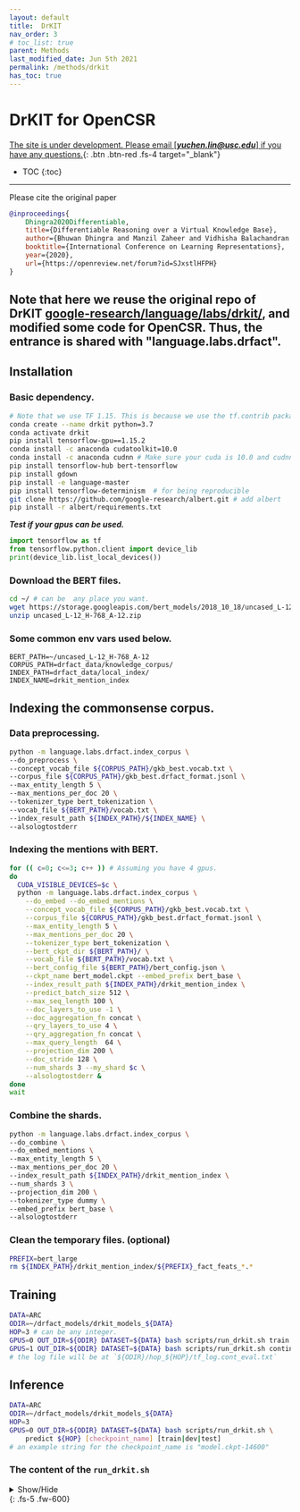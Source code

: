 ```yaml
---
layout: default
title:  DrKIT
nav_order: 3
# toc_list: true
parent: Methods
last_modified_date: Jun 5th 2021
permalink: /methods/drkit
has_toc: true
---
```


# DrKIT for OpenCSR
[The site is under development. Please email [***yuchen.lin@usc.edu***] if you have any questions.](){: .btn .btn-red .fs-4 target="_blank"}

- TOC
{:toc}


---

Please cite the original paper
```bibtex
@inproceedings{
    Dhingra2020Differentiable,
    title={Differentiable Reasoning over a Virtual Knowledge Base},
    author={Bhuwan Dhingra and Manzil Zaheer and Vidhisha Balachandran and Graham Neubig and Ruslan Salakhutdinov and William W. Cohen},
    booktitle={International Conference on Learning Representations},
    year={2020},
    url={https://openreview.net/forum?id=SJxstlHFPH}
}
```

Note that here we reuse **the original repo of DrKIT** [google-research/language/labs/drkit/](https://github.com/google-research/language/tree/master/language/labs/drkit), and modified some code for OpenCSR. Thus, the entrance is shared with "language.labs.drfact".
---


## Installation

### Basic dependency.

```bash
# Note that we use TF 1.15. This is because we use the tf.contrib package,
conda create --name drkit python=3.7
conda activate drkit
pip install tensorflow-gpu==1.15.2
conda install -c anaconda cudatoolkit=10.0
conda install -c anaconda cudnn # Make sure your cuda is 10.0 and cudnn is 7.6.5
pip install tensorflow-hub bert-tensorflow 
pip install gdown
pip install -e language-master
pip install tensorflow-determinism  # for being reproducible 
git clone https://github.com/google-research/albert.git # add albert
pip install -r albert/requirements.txt
```

**_Test if your gpus can be used._**
```python
import tensorflow as tf
from tensorflow.python.client import device_lib
print(device_lib.list_local_devices())
```

### Download the BERT files.
```bash
cd ~/ # can be  any place you want.
wget https://storage.googleapis.com/bert_models/2018_10_18/uncased_L-12_H-768_A-12.zip
unzip uncased_L-12_H-768_A-12.zip
```

### Some common env vars used below.

```
BERT_PATH=~/uncased_L-12_H-768_A-12
CORPUS_PATH=drfact_data/knowledge_corpus/
INDEX_PATH=drfact_data/local_index/
INDEX_NAME=drkit_mention_index
```


## Indexing the commonsense corpus.


### Data preprocessing.

```bash
python -m language.labs.drfact.index_corpus \
--do_preprocess \
--concept_vocab_file ${CORPUS_PATH}/gkb_best.vocab.txt \
--corpus_file ${CORPUS_PATH}/gkb_best.drfact_format.jsonl \
--max_entity_length 5 \
--max_mentions_per_doc 20 \
--tokenizer_type bert_tokenization \
--vocab_file ${BERT_PATH}/vocab.txt \
--index_result_path ${INDEX_PATH}/${INDEX_NAME} \
--alsologtostderr
```

### Indexing the mentions with BERT.
```bash
for (( c=0; c<=3; c++ )) # Assuming you have 4 gpus.
do
  CUDA_VISIBLE_DEVICES=$c \
  python -m language.labs.drfact.index_corpus \
    --do_embed --do_embed_mentions \
    --concept_vocab_file ${CORPUS_PATH}/gkb_best.vocab.txt \
    --corpus_file ${CORPUS_PATH}/gkb_best.drfact_format.jsonl \
    --max_entity_length 5 \
    --max_mentions_per_doc 20 \
    --tokenizer_type bert_tokenization \
    --bert_ckpt_dir ${BERT_PATH}/ \
    --vocab_file ${BERT_PATH}/vocab.txt \
    --bert_config_file ${BERT_PATH}/bert_config.json \
    --ckpt_name bert_model.ckpt --embed_prefix bert_base \
    --index_result_path ${INDEX_PATH}/drkit_mention_index \
    --predict_batch_size 512 \
    --max_seq_length 100 \
    --doc_layers_to_use -1 \
    --doc_aggregation_fn concat \
    --qry_layers_to_use 4 \
    --qry_aggregation_fn concat \
    --max_query_length  64 \
    --projection_dim 200 \
    --doc_stride 128 \
    --num_shards 3 --my_shard $c \
    --alsologtostderr &
done
wait
```

### Combine the shards.

```bash
python -m language.labs.drfact.index_corpus \
--do_combine \
--do_embed_mentions \
--max_entity_length 5 \
--max_mentions_per_doc 20 \
--index_result_path ${INDEX_PATH}/drkit_mention_index \
--num_shards 3 \
--projection_dim 200 \
--tokenizer_type dummy \
--embed_prefix bert_base \
--alsologtostderr
```

### Clean the temporary files. (optional)

```bash
PREFIX=bert_large
rm ${INDEX_PATH}/drkit_mention_index/${PREFIX}_fact_feats_*.*
```


## Training

```bash
DATA=ARC
ODIR=~/drfact_models/drkit_models_${DATA}
HOP=3 # can be any integer.
GPUS=0 OUT_DIR=${ODIR} DATASET=${DATA} bash scripts/run_drkit.sh train ${HOP}   # Training
GPUS=1 OUT_DIR=${ODIR} DATASET=${DATA} bash scripts/run_drkit.sh continual_eval ${HOP}  # Online Evaluation on Dev
# the log file will be at `${ODIR}/hop_${HOP}/tf_log.cont_eval.txt`
```


## Inference 

```bash
DATA=ARC
ODIR=~/drfact_models/drkit_models_${DATA}
HOP=3
GPUS=0 OUT_DIR=${ODIR} DATASET=${DATA} bash scripts/run_drkit.sh \
    predict ${HOP} [checkpoint_name] [train|dev|test] 
# an example string for the checkpoint_name is "model.ckpt-14600"
```


### The content of the `run_drkit.sh`
<details markdown="block">
  <summary>Show/Hide</summary>
  {: .fs-3 .text-delta .text-blue-100} 
    ```bash
    #!/bin/bash
    BERT_PATH=~/uncased_L-12_H-768_A-12  # BERT-base
    question_num_layers=5
    ENTAGG=max
    CORPUS_PATH=drfact_data/knowledge_corpus/
    INDEX_PATH=drfact_data/local_index/
    INDEX_NAME=drkit_mention_index
    F2F_INDEX_NAME=fact2fact_index
    DATASET_PATH=drfact_data/datasets/${DATASET}
    NUM_HOPS=$2
    MODEL_OUTPUT_DIR=${OUT_DIR}/hop_$2
    PREDICT_PREFIX=dev
    if [ "$1" = "train" ]; 
    then
    echo "training mode"
    rm -r ${MODEL_OUTPUT_DIR}
    DO="do_train "
    mkdir -p ${MODEL_OUTPUT_DIR}
    LOG_FILE=${MODEL_OUTPUT_DIR}/tf_log.train.txt
    elif [ "$1" = "continual_eval" ];
    then
    echo "continual_eval mode"
    DO="do_predict "
    mkdir -p ${MODEL_OUTPUT_DIR}
    LOG_FILE=${MODEL_OUTPUT_DIR}/tf_log.cont_eval.txt
    elif [ "$1" = "predict" ];
    then
    echo "prediction mode"
    PREDICT_PREFIX=$4 # train/dev/test
    DO="do_predict --use_best_ckpt_for_predict --model_ckpt_toload $3 "
    LOG_FILE=${MODEL_OUTPUT_DIR}/tf_log.$3-${PREDICT_PREFIX}-prediction.txt
    fi

    touch ${LOG_FILE}


    CUDA_VISIBLE_DEVICES=${GPUS} python -m language.labs.drfact.run_drfact \
    --vocab_file ${BERT_PATH}/vocab.txt \
    --tokenizer_model_file None \
    --bert_config_file ${BERT_PATH}/bert_config.json \
    --tokenizer_type bert_tokenization \
    --output_dir ${MODEL_OUTPUT_DIR} \
    --train_file ${DATASET_PATH}/linked_train.jsonl \
    --predict_file ${DATASET_PATH}/linked_${PREDICT_PREFIX}.jsonl \
    --predict_prefix ${PREDICT_PREFIX} \
    --init_checkpoint ${BERT_PATH}/bert_model.ckpt \
    --train_data_dir ${INDEX_PATH}/${INDEX_NAME} \
    --test_data_dir ${INDEX_PATH}/${INDEX_NAME} \
    --learning_rate 3e-05 \
    --warmup_proportion 0.1 \
    --train_batch_size 2 \
    --predict_batch_size 1 \
    --save_checkpoints_steps 100 \
    --iterations_per_loop 300 \
    --num_train_epochs 10.0 \
    --max_query_length 128 \
    --max_entity_len 5 \
    --qry_layers_to_use -1 \
    --qry_aggregation_fn concat \
    --question_dropout 0.3 \
    --question_num_layers ${question_num_layers} \
    --projection_dim 200 \
    --train_with_sparse  \
    --fix_sparse_to_one  \
    --predict_with_sparse  \
    --data_type opencsr \
    --model_type drkit \
    --supervision entity \
    --num_mips_neighbors 100 \
    --entity_score_aggregation_fn ${ENTAGG} \
    --entity_score_threshold 5e-2 \
    --softmax_temperature 5.0 \
    --sparse_reduce_fn max \
    --sparse_strategy sparse_first \
    --num_hops ${NUM_HOPS} \
    --embed_index_prefix bert_base \
    --num_preds -1 \
    --$DO 2> ${LOG_FILE} &

    echo ${LOG_FILE}

    # watch -n 1 tail -n 50 ${LOG_FILE}
    ```
</details> 
{: .fs-5 .fw-600}